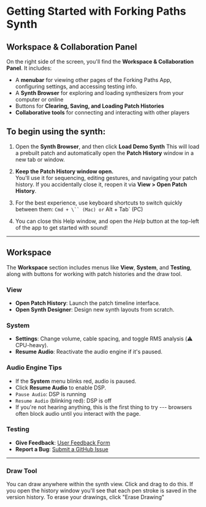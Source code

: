 # Getting Started with Forking Paths Synth

## Workspace & Collaboration Panel

On the right side of the screen, you'll find the **Workspace & Collaboration Panel**. It includes:

- A **menubar** for viewing other pages of the Forking Paths App, configuring settings, and accessing testing info. 
- A **Synth Browser** for exploring and loading synthesizers from your computer or online
- Buttons for **Clearing, Saving, and Loading Patch Histories**
- **Collaborative tools** for connecting and interacting with other players


## To begin using the synth:

1.  Open the **Synth Browser**, and then click **Load Demo Synth**
    This will load a prebuilt patch and automatically open the **Patch History** window in a new tab or window.

2.  **Keep the Patch History window open.**\
    You'll use it for sequencing, editing gestures, and navigating your patch history. If you accidentally close it, reopen it via **View > Open Patch History**.

3.  For the best experience, use keyboard shortcuts to switch quickly between them:
        `Cmd + \`` (Mac) or` Alt + Tab` (PC)

4. You can close this Help window, and open the *Help* button at the top-left of the app to get started with sound!

-------

## Workspace

The **Workspace** section includes menus like **View**, **System**, and **Testing**, along with buttons for working with patch histories and the draw tool. 

### View

- **Open Patch History**: Launch the patch timeline interface.
- **Open Synth Designer**: Design new synth layouts from scratch.

### System

- **Settings**: Change volume, cable spacing, and toggle RMS analysis (⚠️ CPU-heavy).
- **Resume Audio**: Reactivate the audio engine if it's paused.

### Audio Engine Tips

- If the **System** menu blinks red, audio is paused.
- Click **Resume Audio** to enable DSP.
- `Pause Audio`: DSP is running 
- `Resume Audio` (blinking red): DSP is off
-   If you're not hearing anything, this is the first thing to try --- browsers often block audio until you interact with the page.

### Testing

- **Give Feedback**: [User Feedback Form](https://forms.gle/aerpRUgBR7bH1xpB9)
- **Report a Bug**: [Submit a GitHub Issue](https://github.com/michaelpalumbo/forkingpaths/issues/new)

----

### Draw Tool

You can draw anywhere within the synth view. Click and drag to do this. If you open the history window you'll see that each pen stroke is saved in the version history. To erase your drawings, click "Erase Drawing"